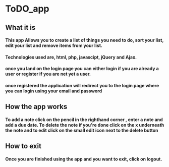 # ToDO_app

## What it is
#### This app Allows you to create a list of things you need to do, sort your list, edit your list and remove items from your list.

#### Technologies used are, html, php, javascipt, jQuery and Ajax.

#### once you land on the login page you can either login if you are already a user or register if you are net yet a user.

#### once registered the application will redirect you to the login page where you can login using your email and password

## How the app works

#### To add a note click on the pencil in the righthand corner , enter a note and add a due date. To delete the note if you're done click on the x underneath the note and to edit click on the small edit icon next to the delete button  

## How to exit

#### Once you are finished using the app and you want to exit, click on logout.